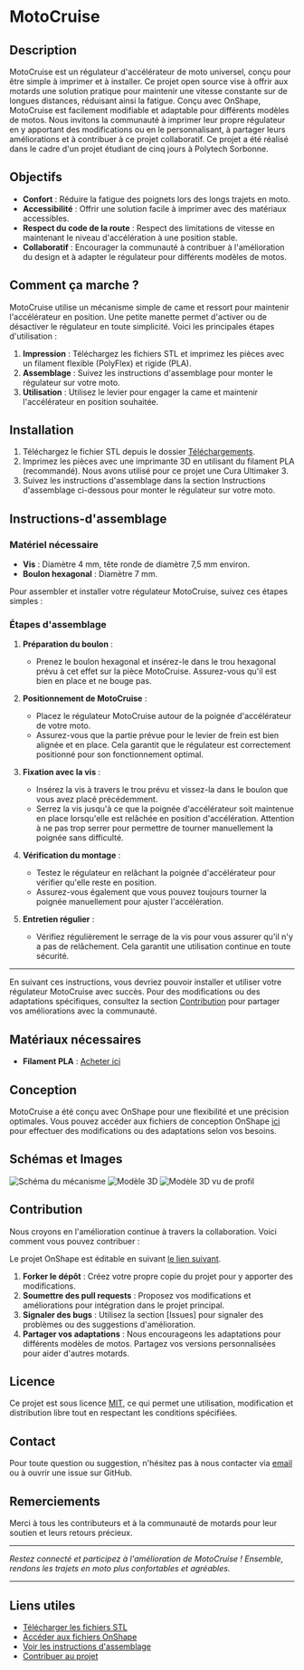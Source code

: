 # MotoCruise

## Description

MotoCruise est un régulateur d'accélérateur de moto universel, conçu pour être simple à imprimer et à installer. Ce projet open source vise à offrir aux motards une solution pratique pour maintenir une vitesse constante sur de longues distances, réduisant ainsi la fatigue. Conçu avec OnShape, MotoCruise est facilement modifiable et adaptable pour différents modèles de motos. Nous invitons la communauté à imprimer leur propre régulateur en y apportant des modifications ou en le personnalisant, à partager leurs améliorations et à contribuer à ce projet collaboratif. 
Ce projet a été réalisé dans le cadre d'un projet étudiant de cinq jours à Polytech Sorbonne.

## Objectifs

- **Confort** : Réduire la fatigue des poignets lors des longs trajets en moto.
- **Accessibilité** : Offrir une solution facile à imprimer avec des matériaux accessibles.
- **Respect du code de la route** : Respect des limitations de vitesse en maintenant le niveau d'accélération à une position stable.
- **Collaboratif** : Encourager la communauté à contribuer à l'amélioration du design et à adapter le régulateur pour différents modèles de motos.

## Comment ça marche ?

MotoCruise utilise un mécanisme simple de came et ressort pour maintenir l'accélérateur en position. Une petite manette permet d'activer ou de désactiver le régulateur en toute simplicité. Voici les principales étapes d'utilisation :

1. **Impression** : Téléchargez les fichiers STL et imprimez les pièces avec un filament flexible (PolyFlex) et rigide (PLA).
2. **Assemblage** : Suivez les instructions d'assemblage pour monter le régulateur sur votre moto.
3. **Utilisation** : Utilisez le levier pour engager la came et maintenir l'accélérateur en position souhaitée.

## Installation

1. Téléchargez le fichier STL depuis le dossier [Téléchargements](https://github.com/gregoiremahon/MotoCruise/blob/main/telechargements).
2. Imprimez les pièces avec une imprimante 3D en utilisant du filament PLA (recommandé). Nous avons utilisé pour ce projet une Cura Ultimaker 3.
3. Suivez les instructions d'assemblage dans la section Instructions d'assemblage ci-dessous pour monter le régulateur sur votre moto.

## Instructions-d'assemblage

### Matériel nécessaire

- **Vis** : Diamètre 4 mm, tête ronde de diamètre 7,5 mm environ.
- **Boulon hexagonal** : Diamètre 7 mm.

Pour assembler et installer votre régulateur MotoCruise, suivez ces étapes simples :

### Étapes d'assemblage

1. **Préparation du boulon** :
   - Prenez le boulon hexagonal et insérez-le dans le trou hexagonal prévu à cet effet sur la pièce MotoCruise. Assurez-vous qu'il est bien en place et ne bouge pas.

2. **Positionnement de MotoCruise** :
   - Placez le régulateur MotoCruise autour de la poignée d'accélérateur de votre moto. 
   - Assurez-vous que la partie prévue pour le levier de frein est bien alignée et en place. Cela garantit que le régulateur est correctement positionné pour son fonctionnement optimal.

3. **Fixation avec la vis** :
   - Insérez la vis à travers le trou prévu et vissez-la dans le boulon que vous avez placé précédemment.
   - Serrez la vis jusqu'à ce que la poignée d'accélérateur soit maintenue en place lorsqu'elle est relâchée en position d'accélération. Attention à ne pas trop serrer pour permettre de tourner manuellement la poignée sans difficulté.

4. **Vérification du montage** :
   - Testez le régulateur en relâchant la poignée d'accélérateur pour vérifier qu'elle reste en position. 
   - Assurez-vous également que vous pouvez toujours tourner la poignée manuellement pour ajuster l'accélération.

5. **Entretien régulier** :
   - Vérifiez régulièrement le serrage de la vis pour vous assurer qu'il n'y a pas de relâchement. Cela garantit une utilisation continue en toute sécurité.

---

En suivant ces instructions, vous devriez pouvoir installer et utiliser votre régulateur MotoCruise avec succès. Pour des modifications ou des adaptations spécifiques, consultez la section [Contribution](#contribution) pour partager vos améliorations avec la communauté.


## Matériaux nécessaires

- **Filament PLA** : [Acheter ici](https://fr.rs-online.com/web/p/materiaux-pour-impression-3d/8320223)

## Conception

MotoCruise a été conçu avec OnShape pour une flexibilité et une précision optimales. Vous pouvez accéder aux fichiers de conception OnShape [ici](https://cad.onshape.com/documents/cf4fc29ffd6a06213f58177e/w/e59d76d9d9155c883bdf8b41/e/d3f54cef81187506885571a0?renderMode=0&uiState=6675471501c11123e0862a01) pour effectuer des modifications ou des adaptations selon vos besoins.

## Schémas et Images

![Schéma du mécanisme](./images/Mecanisme_MotoCruise.png)
![Modèle 3D](./images/MotoCruise_V4.png)
![Modèle 3D vu de profil](./images/MotoCruise_V4_PROFILE-VIEW.png)


## Contribution

Nous croyons en l'amélioration continue à travers la collaboration. Voici comment vous pouvez contribuer :

Le projet OnShape est éditable en suivant [le lien suivant](https://cad.onshape.com/documents/cf4fc29ffd6a06213f58177e/w/e59d76d9d9155c883bdf8b41/e/d3f54cef81187506885571a0?renderMode=0&uiState=6675471501c11123e0862a01).

1. **Forker le dépôt** : Créez votre propre copie du projet pour y apporter des modifications.
2. **Soumettre des pull requests** : Proposez vos modifications et améliorations pour intégration dans le projet principal.
3. **Signaler des bugs** : Utilisez la section [Issues] pour signaler des problèmes ou des suggestions d'amélioration.
4. **Partager vos adaptations** : Nous encourageons les adaptations pour différents modèles de motos. Partagez vos versions personnalisées pour aider d'autres motards.

## Licence

Ce projet est sous licence [MIT](LICENSE), ce qui permet une utilisation, modification et distribution libre tout en respectant les conditions spécifiées.

## Contact

Pour toute question ou suggestion, n'hésitez pas à nous contacter via [email](mailto:greg.mahonfr@gmail.com) ou à ouvrir une issue sur GitHub.

## Remerciements

Merci à tous les contributeurs et à la communauté de motards pour leur soutien et leurs retours précieux.

---

*Restez connecté et participez à l'amélioration de MotoCruise ! Ensemble, rendons les trajets en moto plus confortables et agréables.*

---

## Liens utiles

- [Télécharger les fichiers STL](https://raw.githubusercontent.com/gregoiremahon/MotoCruise/main/telechargements/MotoCruise_V04.stl)
- [Accéder aux fichiers OnShape](https://cad.onshape.com/documents/cf4fc29ffd6a06213f58177e/w/e59d76d9d9155c883bdf8b41/e/d3f54cef81187506885571a0?renderMode=0&uiState=6675471501c11123e0862a01)
- [Voir les instructions d'assemblage](#Instructions-d'assemblage)
- [Contribuer au projet](#Contribution)
